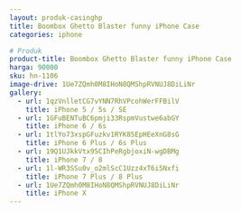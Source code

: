 ```yaml
---
layout: produk-casinghp
title: Boombox Ghetto Blaster funny iPhone Case
categories: iphone

# Produk
product-title: Boombox Ghetto Blaster funny iPhone Case
harga: 90000
sku: hn-1106
image-drive: 1Ue7ZQmh0M8IHoN8QMShpRVNUJ8DiLiNr
gallery:
  - url: 1qzVnlletCG7vYNN7RhVPcohWerFFBilV
    title: iPhone 5 / 5s / SE
  - url: 1GFuBENTuBC6pmji33RspmVustwe6abGY
    title: iPhone 6 / 6s
  - url: 1tlYo73xspGFuzkv1RYK85EpHEeXnG8sG
    title: iPhone 6 Plus / 6s Plus
  - url: 19Q1UJkkVtx95CIhPeRgbjoxiN-wgDBMg
    title: iPhone 7 / 8
  - url: 1l-WR3SSu0v_o2mlScC1Uzz4xT6i5Nxfi
    title: iPhone 7 Plus / 8 Plus
  - url: 1Ue7ZQmh0M8IHoN8QMShpRVNUJ8DiLiNr
    title: iPhone X
---
```

